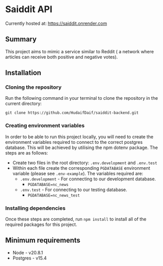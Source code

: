 # Saiddit API

Currently hosted at: https://saiddit.onrender.com

## Summary

This project aims to mimic a service similar to Reddit ( a network where articles can receive both positive and negative votes). 

## Installation

### Cloning the repository 

Run the following command in your terminal to clone the repository in the current directory: 

```git clone https://github.com/HudaifDaif/saiddit-backend.git```

### Creating environment variables

In order to be able to run this project locally, you will need to create the environment variables required to connect to the correct postgres database. This will be achieved by utilising the npm dotenv package. The steps are as follows:

- Create two files in the root directory: `.env.development` and `.env.test`
- Within each file create the corresponding `PGDATABASE` environment variable (please see `.env-example`). The variables required are:
    - `.env.development` - For connecting to our development database.
        - `PGDATABASE=nc_news`
    - `.env.test` - For connecting to our testing database.
        - `PGDATABASE=nc_news_test`

### Installing dependencies

Once these steps are completed, run `npm install` to install all of the required packages for this project.

## Minimum requirements

- Node - v20.8.1
- Postgres - v15.4